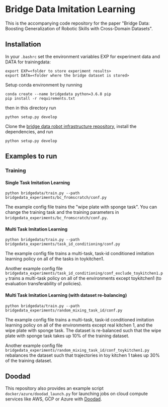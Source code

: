 # Bridge Data Imitation Learning

This is the accompanying code repository for the paper "Bridge Data: Boosting Generalization of Robotic Skills with Cross-Domain Datasets".

## Installation

In your `.bashrc` set the environment variables EXP for experiment data and DATA for trainingdata:

```
export EXP=<folder to store experiment results>
export DATA=<folder where the bridge dataset is stored>
```

Setup conda environment by running

```
conda create --name bridgedata python=3.6.8 pip
pip install -r requirements.txt
```

then in this directory run

`python setup.py develop`

Clone the  [bridge data robot infrastructure repository](https://github.com/yanlai00/bridge_data_robot_infra), install the dependencies, and run

`python setup.py develop`

## Examples to run

### Training

#### Single Task Imitation Learning

`python bridgedata/train.py --path  bridgedata_experiments/bc_fromscratch/conf.py`

The example config file trains the "wipe plate with sponge task". You can change the training task and the training parameters in `bridgedata_experiments/bc_fromscratch/conf.py`.

#### Multi Task Imitation Learning

`python bridgedata/train.py --path  bridgedata_experiments/task_id_conditioning/conf.py`

The example config file trains a multi-task, task-id conditioned imitation learning policy on all of the tasks in toykitchen1.  

Another example config file `bridgedata_experiments/task_id_conditioning/conf_exclude_toykitchen1.py` trains a multi-task policy on all of the environments except toykitchen1 (to evaluation transferability of policies).

#### Multi Task Imitation Learning (with dataset re-balancing)

`python bridgedata/train.py --path  bridgedata_experiments/random_mixing_task_id/conf.py`

The example config file trains a multi-task, task-id conditioned imitation learning policy on all of the environments except real kitchen 1, and the wipe plate with sponge task. The dataset is re-balanced such that the wipe plate with sponge task takes up 10% of the training dataset.  

Another example config file `bridgedata_experiments/random_mixing_task_id/conf_toykitchen1.py` rebalances the dataset such that trajectories in toy kitchen 1 takes up 30% of the training dataset.

## Doodad

This repository also provides an example script  `docker/azure/doodad_launch.py` for launching jobs on cloud compute services like AWS, GCP or Azure with [Doodad](https://github.com/rail-berkeley/doodad).
